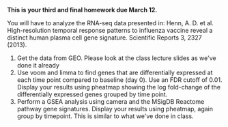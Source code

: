 **This is your third and final homework due March 12.**
  

You will have to analyze the RNA-seq data presented in:
Henn, A. D. et al. High-resolution temporal response patterns to influenza vaccine reveal a distinct human plasma cell gene signature. Scientific Reports 3, 2327 (2013).
  
1. Get the data from GEO. Please look at the class lecture slides as we've done it already
2. Use voom and limma to find genes that are differentially expressed at each time point compared to baseline (day 0). Use an FDR cutoff of 0.01.
Display your results using pheatmap showing the log fold-change of the differentially expressed genes grouped by time point.  
3. Perform a GSEA analysis using camera and the MSigDB Reactome pathway gene signatures. Display your results using pheatmap, again group by timepoint. This is similar to what we've done in class.